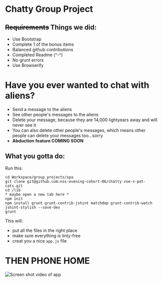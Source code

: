 # Chatty Group Project

## ~~Requirements~~ Things we did:
* Use Bootstrap
* Complete 1 of the bonus items
* Balanced github contributions
* Completed Readme (^-^)
* No grunt errors
* Use Browserify

# Have you ever wanted to chat with aliens?
* Send a message to the aliens
* See other people's messages to the aliens
* Delete your message, because they are 14,000 lightyears away and will never see it
* You can also delete other people's messages, which means other people can delete your messages too...sorry
* __Abduction feature COMING SOON__

## What you gotta do:
Run this:

```
cd Workspace/group_projects/spa
git clone git@github.com:nss-evening-cohort-06/chatty-zoe-s-pet-cats.git
cd /lib
* maybe open a new tab here *
npm init
npm install grunt grunt-contrib-jshint matchdep grunt-contrib-watch jshint-stylish --save-dev
grunt
```
This will:
 - put all the files in the right place
 - make sure everything is linty-free
 - creat you a nice ```app.js``` file
 
 # THEN PHONE HOME
 ![Screen shot video of app](/relative/path/to/img.jpg?raw=true "Optional Title")
